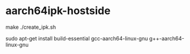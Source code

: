 # aarch64ipk-hostside
make
./create_ipk.sh

sudo apt-get install build-essential gcc-aarch64-linux-gnu g++-aarch64-linux-gnu
